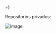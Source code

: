 =)

Repositorios privados:

![image](https://github.com/patodoldan/patodoldan/assets/22521975/15c0ad55-59b6-43b9-b926-56ab52251769)
